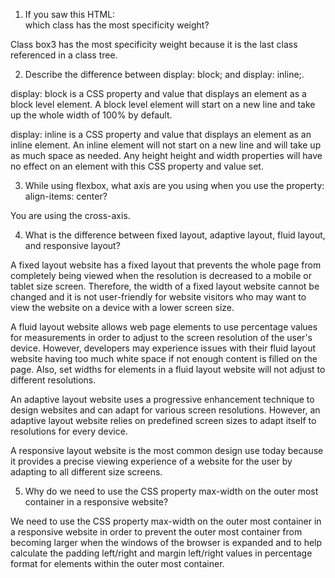 1. If you saw this HTML: <div class="box box1 box2 box3"></div> which class has the most specificity weight?

Class box3 has the most specificity weight because it is the last class referenced in a class tree.

2. Describe the difference between display: block; and display: inline;.

display: block is a CSS property and value that displays an element as a block level element. A block level element will start on a new line and take up the whole width of 100% by default.

display: inline is a CSS property and value that displays an element as an inline element. An inline element will not start on a new line and will take up as much space as needed. Any height height and width properties will have no effect on an element with this CSS property and value set.

3. While using flexbox, what axis are you using when you use the property: align-items: center?

You are using the cross-axis.

4. What is the difference between fixed layout, adaptive layout, fluid layout, and responsive layout?

A fixed layout website has a fixed layout that prevents the whole page from completely being viewed when the resolution is decreased to a mobile or tablet size screen. Therefore, the width of a fixed layout website cannot be changed and it is not user-friendly for website visitors who may want to view the website on a device with a lower screen size.  

A fluid layout website allows web page elements to use percentage values for measurements in order to adjust to the screen resolution of the user's device. However, developers may experience issues with their fluid layout website having too much white space if not enough content is filled on the page. Also, set widths for elements in a fluid layout website will not adjust to different resolutions.

An adaptive layout website uses a progressive enhancement technique to design websites and can adapt for various screen resolutions. However, an adaptive layout website relies on predefined screen sizes to adapt itself to resolutions for every device.

A responsive layout website is the most common design use today because it provides a precise viewing experience of a website for the user by adapting to all different size screens.

5. Why do we need to use the CSS property max-width on the outer most container in a responsive website?

We need to use the CSS property max-width on the outer most container in a responsive website in order to prevent the outer most container from becoming larger when the windows of the browser is expanded and to help calculate the padding left/right and margin left/right values in percentage format for elements within the outer most container.
